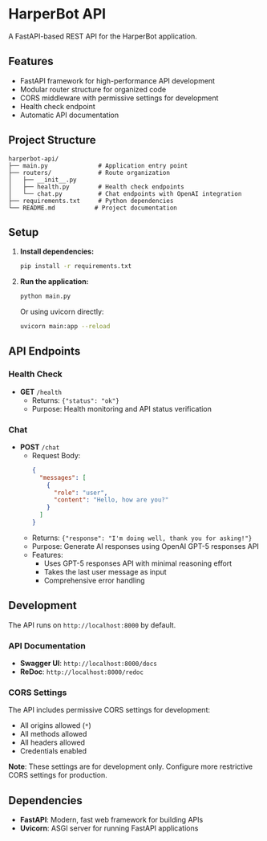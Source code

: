 # HarperBot API

A FastAPI-based REST API for the HarperBot application.

## Features

- FastAPI framework for high-performance API development
- Modular router structure for organized code
- CORS middleware with permissive settings for development
- Health check endpoint
- Automatic API documentation

## Project Structure

```
harperbot-api/
├── main.py              # Application entry point
├── routers/             # Route organization
│   ├── __init__.py
│   ├── health.py        # Health check endpoints
│   └── chat.py          # Chat endpoints with OpenAI integration
├── requirements.txt     # Python dependencies
└── README.md           # Project documentation
```

## Setup

1. **Install dependencies:**
   ```bash
   pip install -r requirements.txt
   ```

2. **Run the application:**
   ```bash
   python main.py
   ```
   
   Or using uvicorn directly:
   ```bash
   uvicorn main:app --reload
   ```

## API Endpoints

### Health Check
- **GET** `/health`
  - Returns: `{"status": "ok"}`
  - Purpose: Health monitoring and API status verification

### Chat
- **POST** `/chat`
  - Request Body:
    ```json
    {
      "messages": [
        {
          "role": "user",
          "content": "Hello, how are you?"
        }
      ]
    }
    ```
  - Returns: `{"response": "I'm doing well, thank you for asking!"}`
  - Purpose: Generate AI responses using OpenAI GPT-5 responses API
  - Features:
    - Uses GPT-5 responses API with minimal reasoning effort
    - Takes the last user message as input
    - Comprehensive error handling

## Development

The API runs on `http://localhost:8000` by default.

### API Documentation
- **Swagger UI**: `http://localhost:8000/docs`
- **ReDoc**: `http://localhost:8000/redoc`

### CORS Settings
The API includes permissive CORS settings for development:
- All origins allowed (`*`)
- All methods allowed
- All headers allowed
- Credentials enabled

**Note**: These settings are for development only. Configure more restrictive CORS settings for production.

## Dependencies

- **FastAPI**: Modern, fast web framework for building APIs
- **Uvicorn**: ASGI server for running FastAPI applications
